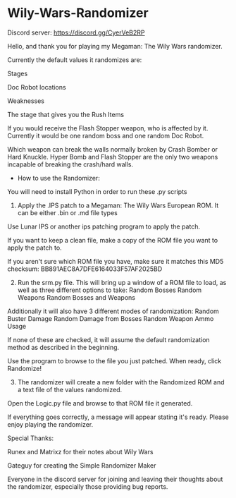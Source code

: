 # Wily-Wars-Randomizer

Discord server: https://discord.gg/CyerVeB2RP

Hello, and thank you for playing my Megaman: The Wily Wars randomizer.

Currently the default values it randomizes are:

Stages

Doc Robot locations

Weaknesses

The stage that gives you the Rush Items

If you would receive the Flash Stopper weapon, who is affected by it. Currently it would be one random boss and one random Doc Robot.

Which weapon can break the walls normally broken by Crash Bomber or Hard Knuckle.
	Hyper Bomb and Flash Stopper are the only two weapons incapable of breaking the crash/hard walls.


- How to use the Randomizer:

You will need to install Python in order to run these .py scripts

1. Apply the .IPS patch to a Megaman: The Wily Wars European ROM. It can be either .bin or .md file types

Use Lunar IPS or another ips patching program to apply the patch.

If you want to keep a clean file, make a copy of the ROM file you want to apply the patch to.

If you aren't sure which ROM file you have, make sure it matches this MD5 checksum:
BB891AEC8A7DFE6164033F57AF2025BD

2. Run the srm.py file. This will bring up a window of a ROM file to load, as well as three different options to take:
Random Bosses
Random Weapons
Random Bosses and Weapons

Additionally it will also have 3 different modes of randomization:
Random Buster Damage
Random Damage from Bosses
Random Weapon Ammo Usage

If none of these are checked, it will assume the default randomization method as described in the beginning.

Use the program to browse to the file you just patched. When ready, click Randomize!

3. The randomizer will create a new folder with the Randomized ROM and a text file of the values randomized.

Open the Logic.py file and browse to that ROM file it generated.

If everything goes correctly, a message will appear stating it's ready. Please enjoy playing the randomizer.




Special Thanks:

Runex and Matrixz for their notes about Wily Wars

Gateguy for creating the Simple Randomizer Maker

Everyone in the discord server for joining and leaving their thoughts about the randomizer, especially those providing bug reports.
